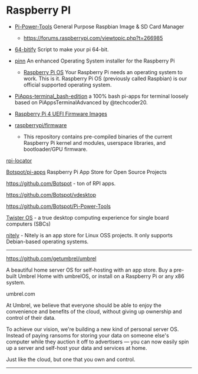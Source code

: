# Raspberry PI

- [Pi-Power-Tools](https://github.com/C-EO/Pi-Power-Tools) General Purpose Raspbian Image & SD Card Manager
    - https://forums.raspberrypi.com/viewtopic.php?t=266985

- [64-bitify](https://github.com/NoozAbooz/64-bitify) Script to make your pi 64-bit.

- [pinn](https://github.com/procount/pinn) An enhanced Operating System installer for the Raspberry Pi
    - [Raspberry Pi OS](https://www.raspberrypi.com/software/) Your Raspberry Pi needs an operating system to work. This is it. Raspberry Pi OS (previously called Raspbian) is our official supported operating system.

- [PiApps-terminal_bash-edition](https://github.com/Itai-Nelken/PiApps-terminal_bash-edition) a 100% bash pi-apps for terminal loosely based on PiAppsTerminalAdvanced by @techcoder20.

- [Raspberry Pi 4 UEFI Firmware Images](https://github.com/pftf/RPi4)

- [raspberrypi/firmware](https://github.com/raspberrypi/firmware)
    - This repository contains pre-compiled binaries of the current Raspberry Pi kernel and modules, userspace libraries, and bootloader/GPU firmware.

[rpi-locator](https://rpilocator.com/)

[Botspot/pi-apps](https://github.com/Botspot/pi-apps) Raspberry Pi App Store for Open Source Projects

https://github.com/Botspot - ton of RPI apps.

https://github.com/Botspot/vdesktop

https://github.com/Botspot/Pi-Power-Tools

[Twister OS](https://twisteros.com/about.html) - a true desktop computing experience for single board computers (SBCs)

[nitely](https://github.com/nitely-inc/nitely) - Nitely is an app store for Linux OSS projects. It only supports Debian-based operating systems.

---

https://github.com/getumbrel/umbrel

A beautiful home server OS for self-hosting with an app store. Buy a pre-built Umbrel Home with umbrelOS, or install on a Raspberry Pi or any x86 system.

umbrel.com

At Umbrel, we believe that everyone should be able to enjoy the convenience and benefits of the cloud, without giving up ownership and control of their data.

To achieve our vision, we're building a new kind of personal server OS. Instead of paying ransoms for storing your data on someone else's computer while they auction it off to advertisers — you can now easily spin up a server and self-host your data and services at home.

Just like the cloud, but one that you own and control.

---

